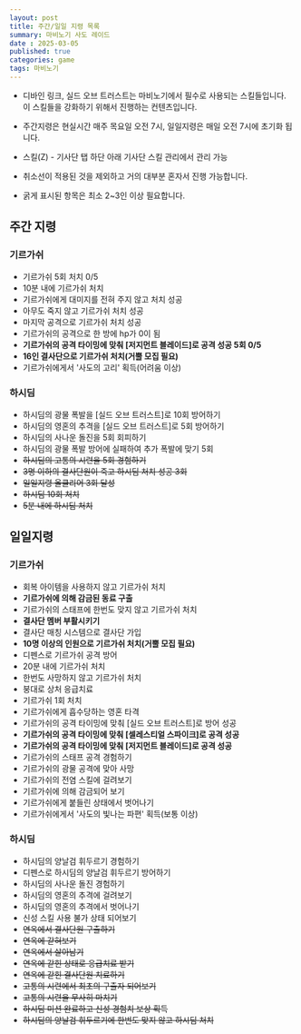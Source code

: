 ```yaml
---
layout: post
title: 주간/일일 지령 목록
summary: 마비노기 사도 레이드 
date : 2025-03-05
published: true
categories: game
tags: 마비노기
---
```

- 디바인 링크, 실드 오브 트러스트는 마비노기에서 필수로 사용되는 스킬들입니다. 이 스킬들을 강화하기 위해서 진행하는 컨텐츠입니다.

- 주간지령은 현실시간 매주 목요일 오전 7시, 일일지령은 매일 오전 7시에 초기화 됩니다.

- 스킬(Z) - 기사단 탭 하단 아래 기사단 스킬 관리에서 관리 가능

- 취소선이 적용된 것을 제외하고 거의 대부분 혼자서 진행 가능합니다.

- 굵게 표시된 항목은 최소 2~3인 이상 필요합니다.

## 주간 지령
### 기르가쉬
 - 기르가쉬 5회 처치 0/5
 - 10분 내에 기르가쉬 처치
 - 기르가쉬에게 대미지를 전혀 주지 않고 처치 성공
 - 아무도 죽지 않고 기르가쉬 처치 성공
 - 마지막 공격으로 기르가쉬 처치 성공
 - 기르가쉬의 공격으로 한 방에 hp가 0이 됨
 - **기르가쉬의 공격 타이밍에 맞춰 [저지먼트 블레이드]로 공격 성공 5회 0/5**
 - **16인 결사단으로 기르가쉬 처치(거뿔 모집 필요)**
 - 기르가쉬에게서 '사도의 고리' 획득(어려움 이상)
### 하시딤
 - 하시딤의 광물 폭발을 [실드 오브 트러스트]로 10회 방어하기
 - 하시딤의 영혼의 추격을 [실드 오브 트러스트]로 5회 방어하기
 - 하시딤의 사나운 돌진을 5회 회피하기
 - 하시딤의 광물 폭발 방어에 실패하여 추가 폭발에 맞기 5회
 - ~~하시딤의 고통의 시련을 5회 경험하기~~
 - ~~3명 이하의 결사단원이 죽고 하시딤 처치 성공 3회~~
 - ~~일일지령 올클리어 3회 달성~~
 - ~~하시딤 10회 처치~~
 - ~~5분 내에 하시딤 처치~~
## 일일지령
### 기르가쉬
 - 회복 아이템을 사용하지 않고 기르가쉬 처치
 - **기르가쉬에 의해 감금된 동료 구출**
 - 기르가쉬의 스태프에 한번도 맞지 않고 기르가쉬 처치
 - **결사단 멤버 부활시키기**
 - 결사단 매칭 시스템으로 결사단 가입
 - **10명 이상의 인원으로 기르가쉬 처치(거뿔 모집 필요)**
 - 디펜스로 기르가쉬 공격 방어
 - 20분 내에 기르가쉬 처치
 - 한번도 사망하지 않고 기르가쉬 처치
 - 붕대로 상처 응급치료
 - 기르가쉬 1회 처치
 - 기르가쉬에게 흡수당하는 영혼 타격
 - 기르가쉬의 공격 타이밍에 맞춰 [실드 오브 트러스트]로 방어 성공
 - **기르가쉬의 공격 타이밍에 맞춰 [셀레스티얼 스파이크]로 공격 성공**
 - **기르가쉬의 공격 타이밍에 맞춰 [저지먼트 블레이드]로 공격 성공**
 - 기르가쉬의 스태프 공격 경험하기
 - 기르가쉬의 광물 공격에 맞아 사망
 - 기르가쉬의 전염 스킬에 걸려보기
 - 기르가쉬에 의해 감금되어 보기
 - 기르가쉬에게 붙들린 상태에서 벗어나기
 - 기르가쉬에게서 '사도의 빛나는 파편' 획득(보통 이상)
### 하시딤 
 - 하시딤의 양날검 휘두르기 경험하기
 - 디펜스로 하시딤의 양날검 휘두르기 방어하기
 - 하시딤의 사나운 돌진 경험하기
 - 하시딤의 영혼의 추격에 걸려보기
 - 하시딤의 영혼의 추격에서 벗어나기
 - 신성 스킬 사용 불가 상태 되어보기
 - ~~연옥에서 결사단원 구출하기~~
 - ~~연옥에 갇혀보기~~
 - ~~연옥에서 살아남기~~
 - ~~연옥에 갇힌 상태로 응급치료 받기~~
 - ~~연옥에 갇힌 결사단원 치료하기~~
 - ~~고통의 시련에서 최초의 구출자 되어보기~~
 - ~~고통의 시련을 무사히 마치기~~
 - ~~하시딤 미션 완료하고 신성 경험치 보상 획득~~
 - ~~하시딤의 양날검 휘두르기에 한번도 맞지 않고 하시딤 처치~~